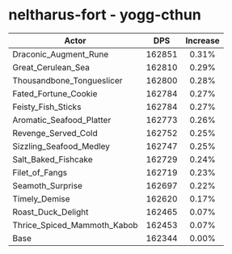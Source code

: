 # neltharus-fort - yogg-cthun
| Actor | DPS | Increase |
|---|:---:|:---:|
|Draconic_Augment_Rune|162851|0.31%|
|Great_Cerulean_Sea|162810|0.29%|
|Thousandbone_Tongueslicer|162800|0.28%|
|Fated_Fortune_Cookie|162784|0.27%|
|Feisty_Fish_Sticks|162784|0.27%|
|Aromatic_Seafood_Platter|162773|0.26%|
|Revenge_Served_Cold|162752|0.25%|
|Sizzling_Seafood_Medley|162747|0.25%|
|Salt_Baked_Fishcake|162729|0.24%|
|Filet_of_Fangs|162719|0.23%|
|Seamoth_Surprise|162697|0.22%|
|Timely_Demise|162620|0.17%|
|Roast_Duck_Delight|162465|0.07%|
|Thrice_Spiced_Mammoth_Kabob|162453|0.07%|
|Base|162344|0.00%|
